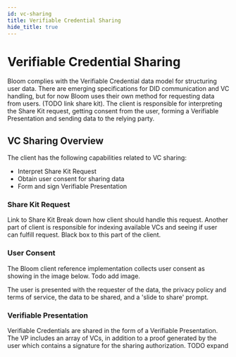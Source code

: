 ```yaml
---
id: vc-sharing
title: Verifiable Credential Sharing
hide_title: true
---
```


# Verifiable Credential Sharing

Bloom complies with the Verifiable Credential data model for structuring user data. There are emerging specifications for DID communication and VC handling, but for now Bloom uses their own method for requesting data from users. (TODO link share kit). The client is responsible for interpreting the Share Kit request, getting consent from the user, forming a Verifiable Presentation and sending data to the relying party.

## VC Sharing Overview

The client has the following capabilities related to VC sharing:

* Interpret Share Kit Request
* Obtain user consent for sharing data
* Form and sign Verifiable Presentation

### Share Kit Request

Link to Share Kit
Break down how client should handle this request.
Another part of client is responsible for indexing available VCs and seeing if user can fulfill request. Black box to this part of the client.


### User Consent

The Bloom client reference implementation collects user consent as showing in the image below. Todo add image.

The user is presented with the requester of the data, the privacy policy and terms of service, the data to be shared, and a 'slide to share' prompt.


### Verifiable Presentation

Verifiable Credentials are shared in the form of a Verifiable Presentation. The VP includes an array of VCs, in addition to a proof generated by the user which contains a signature for the sharing authorization.
TODO expand
